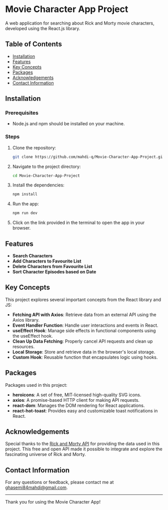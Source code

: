 # Movie Character App Project

A web application for searching about Rick and Morty movie characters, developed using the React.js library.

## Table of Contents

- [Installation](#installation)
- [Features](#features)
- [Key Concepts](#key-concepts)
- [Packages](#packages)
- [Acknowledgements](#acknowledgements)
- [Contact Information](#contact-information)

## Installation

### Prerequisites

- Node.js and npm should be installed on your machine.

### Steps

1. Clone the repository:
   ```bash
   git clone https://github.com/mahdi-q/Movie-Character-App-Project.git
   ```
2. Navigate to the project directory:
   ```bash
   cd Movie-Character-App-Project
   ```
3. Install the dependencies:
   ```bash
   npm install
   ```
4. Run the app:
   ```bash
   npm run dev
   ```
5. Click on the link provided in the terminal to open the app in your browser.

## Features

- **Search Characters**
- **Add Characters to Favourite List**
- **Delete Characters from Favourite List**
- **Sort Character Episodes based on Date**

## Key Concepts

This project explores several important concepts from the React library and JS:

- **Fetching API with Axios**: Retrieve data from an external API using the Axios library.
- **Event Handler Function**: Handle user interactions and events in React.
- **useEffect Hook**: Manage side effects in functional components using the useEffect hook.
- **Clean Up Data Fetching**: Properly cancel API requests and clean up resources.
- **Local Storage**: Store and retrieve data in the browser's local storage.
- **Custom Hook**: Reusable function that encapsulates logic using hooks.

## Packages

Packages used in this project:

- **heroicons**: A set of free, MIT-licensed high-quality SVG icons.
- **axios**: A promise-based HTTP client for making API requests.
- **react-dom**: Manages the DOM rendering for React applications.
- **react-hot-toast**: Provides easy and customizable toast notifications in React.

## Acknowledgements

Special thanks to the [Rick and Morty API](https://rickandmortyapi.com/) for providing the data used in this project. This free and open API made it possible to integrate and explore the fascinating universe of Rick and Morty.

## Contact Information

For any questions or feedback, please contact me at [ghasemi84mahdi@gmail.com](mailto:ghasemi84mahdi@gmail.com).

---

Thank you for using the Movie Character App!
